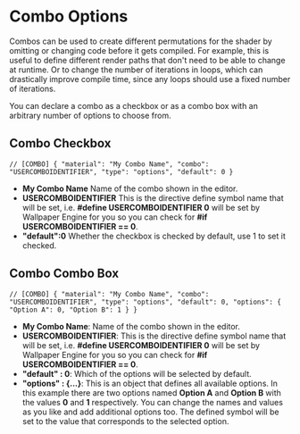 
# Combo Options

Combos can be used to create different permutations for the shader by omitting or changing code before it gets compiled. For example, this is useful to define different render paths that don't need to be able to change at runtime. Or to change the number of iterations in loops, which can drastically improve compile time, since any loops should use a fixed number of iterations.

You can declare a combo as a checkbox or as a combo box with an arbitrary number of options to choose from.

## Combo Checkbox
```
// [COMBO] { "material": "My Combo Name", "combo": "USERCOMBOIDENTIFIER", "type": "options", "default": 0 }
```
* **My Combo Name**
Name of the combo shown in the editor.
* **USERCOMBOIDENTIFIER**
This is the directive define symbol name that will be set, i.e. **#define USERCOMBOIDENTIFIER 0** will be set by Wallpaper Engine for you so you can check for **#if USERCOMBOIDENTIFIER == 0**.
* **"default":0**
Whether the checkbox is checked by default, use 1 to set it checked.

## Combo Combo Box
```
// [COMBO] { "material": "My Combo Name", "combo": "USERCOMBOIDENTIFIER", "type": "options", "default": 0, "options": { "Option A": 0, "Option B": 1 } }
```
* **My Combo Name**: Name of the combo shown in the editor.
* **USERCOMBOIDENTIFIER**: This is the directive define symbol name that will be set, i.e. **#define USERCOMBOIDENTIFIER 0** will be set by Wallpaper Engine for you so you can check for **#if USERCOMBOIDENTIFIER == 0**.
* **"default" : 0**: Which of the options will be selected by default.
* **"options" : {...}**: This is an object that defines all available options. In this example there are two options named **Option A** and **Option B** with the values **0** and **1** respectively. You can change the names and values as you like and add additional options too. The defined symbol will be set to the value that corresponds to the selected option.
